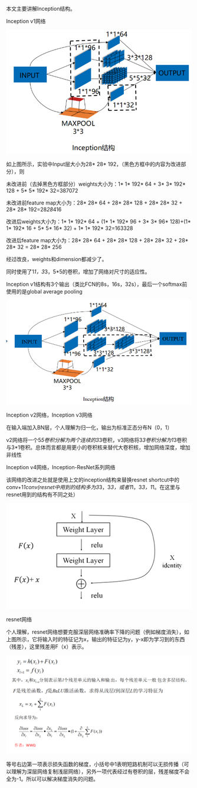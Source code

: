  本文主要讲解Inception结构。

Inception v1网络

![image](https://github.com/15458wew/slim/blob/master/images/inception.png)

如上图所示，实验中Input层大小为28* 28* 192，（黑色方框中的内容为改进部分），则

未改进前（去掉黑色方框部分）weights大小为：1* 1* 192* 64 + 3* 3* 192* 128 + 5* 5* 192* 32=387072

未改进前feature map大小为：28* 28* 64 + 28* 28* 128 + 28* 28* 32 + 28* 28* 192=28*28*416

改进后weights大小为：1* 1* 192* 64 + (1* 1* 192* 96 + 3* 3* 96* 128)+(1* 1* 192* 16 + 5* 5* 16* 32) + 1* 1* 192* 32=163328

改进后feature map大小为：28* 28* 64 + 28* 28* 128 + 28* 28* 32 + 28* 28* 32 = 28* 28* 256

经过改良，weights和dimension都减少了。

同时使用了1*1，3*3，5*5的卷积，增加了网络对尺寸的适应性。

Inception v1结构有3个输出（类比FCN的8s，16s，32s），最后一个softmax前使用的是global average pooling


![image](https://github.com/15458wew/slim/blob/master/images/inception2.png)

Inception v2网络，Inception v3网络

在输入端加入BN层，个人理解为归一化，输出为标准正态分布N（0，1）


v2网络将一个5*5卷积分解为两个连续的3*3卷积，v3网络将3*3卷积分解为1*3卷积与3*1卷积。总体而言都是用更小的卷积核来替代大卷积核，增加网络深度，增加非线性

Inception v4网络，Inception-ResNet系列网络

该网络的改进之处就是使用上文的inception结构来替换resnet shortcut中的conv+1*1conv(resnet中用到的结构多为3*3，3*3，或者1*1，3*3，1*1。在这里与resnet用到的结构有不同之处）

![image](https://github.com/15458wew/slim/blob/master/images/resnet2.png)

resnet网络

个人理解，resnet网络想要克服深层网络准确率下降的问题（例如梯度消失），如上图所示，它将输入时的特征记为x，输出的特征记为y，y-x即为学习到的东西（残差），这里残差用F（x）表示。


![image](https://github.com/15458wew/slim/blob/master/images/resnet.png)

等号右边第一项表示损失函数的梯度，小括号中1表明短路机制可以无损传播（可以理解为深层网络复制浅层网络），另外一项代表经过有卷积的层，残差梯度不会全为-1。所以可以解决梯度消失的问题。
